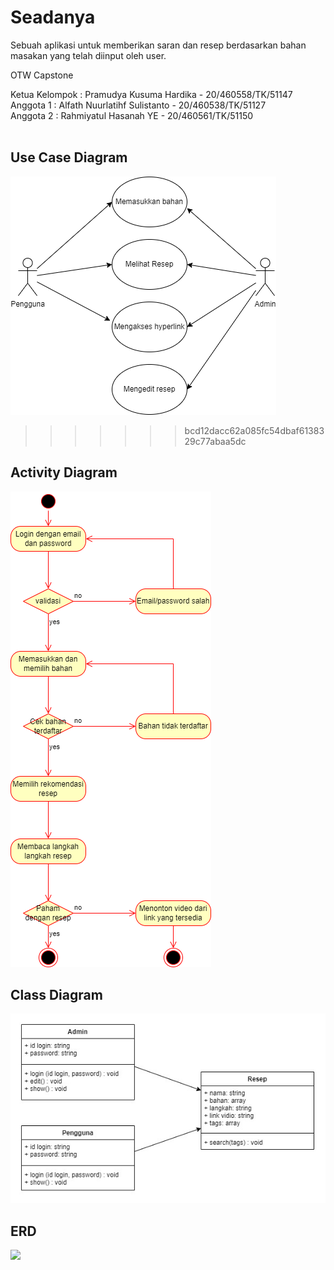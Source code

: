# Seadanya
Sebuah aplikasi untuk memberikan saran dan resep berdasarkan bahan masakan yang telah diinput oleh user.

OTW Capstone<br/>

Ketua Kelompok : Pramudya Kusuma Hardika - 20/460558/TK/51147<br/>
Anggota 1 : Alfath Nuurlatihf Sulistanto - 20/460538/TK/51127<br/>
Anggota 2 : Rahmiyatul Hasanah YE - 20/460561/TK/51150 <br/>
<br/>

## Use Case Diagram <br/>
![](images/useCaseDiagram.png) <br/>
>>>>>>> bcd12dacc62a085fc54dbaf6138329c77abaa5dc

## Activity Diagram <br/>
![](images/activityDiagram.png) <br/>

## Class Diagram <br/>
![](images/classDiagram.png) <br/>

## ERD <br/>
![](images/ERD.png) <br/>
